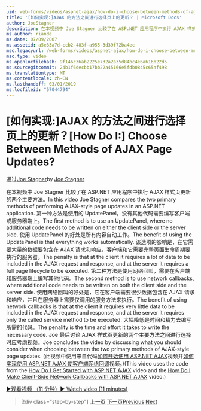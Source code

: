 ```yaml
---
uid: web-forms/videos/aspnet-ajax/how-do-i-choose-between-methods-of-ajax-page-updates
title: '[如何实现:]AJAX 的方法之间进行选择页上的更新？ | Microsoft Docs'
author: JoeStagner
description: 在本视频中 Joe Stagner 比较了在 ASP.NET 应用程序中执行 AJAX 样式页更新的两个主要方法。 第一种方法是使用 Upd...
ms.author: riande
ms.date: 07/09/2007
ms.assetid: a5e33a7d-ccb2-483f-a955-3d39f72ba4ec
msc.legacyurl: /web-forms/videos/aspnet-ajax/how-do-i-choose-between-methods-of-ajax-page-updates
msc.type: video
ms.openlocfilehash: 9f146c36ab2225e732a2a35d84bc4e6a616b22d5
ms.sourcegitcommit: 24b1f6decbb17bb22a45166e5fdb0845c65af498
ms.translationtype: MT
ms.contentlocale: zh-CN
ms.lasthandoff: 03/01/2019
ms.locfileid: "57044794"
---
```

<a name="how-do-i-choose-between-methods-of-ajax-page-updates"></a><span data-ttu-id="f1d9e-105">[如何实现:]AJAX 的方法之间进行选择页上的更新？</span><span class="sxs-lookup"><span data-stu-id="f1d9e-105">[How Do I:] Choose Between Methods of AJAX Page Updates?</span></span>
====================
<span data-ttu-id="f1d9e-106">通过[Joe Stagner](https://github.com/JoeStagner)</span><span class="sxs-lookup"><span data-stu-id="f1d9e-106">by [Joe Stagner](https://github.com/JoeStagner)</span></span>

<span data-ttu-id="f1d9e-107">在本视频中 Joe Stagner 比较了在 ASP.NET 应用程序中执行 AJAX 样式页更新的两个主要方法。</span><span class="sxs-lookup"><span data-stu-id="f1d9e-107">In this video Joe Stagner compares the two primary methods of performing AJAX-style page updates in an ASP.NET application.</span></span> <span data-ttu-id="f1d9e-108">第一种方法是使用的 UpdatePanel，没有其他代码需要编写客户端或服务器端上。</span><span class="sxs-lookup"><span data-stu-id="f1d9e-108">The first method is to use an UpdatePanel, where no additional code needs to be written on either the client side or the server side.</span></span> <span data-ttu-id="f1d9e-109">使用 UpdatePanel 的好处是所有内容自动工作。</span><span class="sxs-lookup"><span data-stu-id="f1d9e-109">The benefit of using the UpdatePanel is that everything works automatically.</span></span> <span data-ttu-id="f1d9e-110">该选项的影响是，在它需要大量的数据要包含在 AJAX 请求和响应，客户端和它需要完整页面生命周期要执行的服务器。</span><span class="sxs-lookup"><span data-stu-id="f1d9e-110">The penalty is that at the client it requires a lot of data to be included in the AJAX request and response, and at the server it requires a full page lifecycle to be executed.</span></span> <span data-ttu-id="f1d9e-111">第二种方法是使用网络回叫，需要在客户端和服务器端上编写其他代码。</span><span class="sxs-lookup"><span data-stu-id="f1d9e-111">The second method is to use network callbacks, where additional code needs to be written on both the client side and the server side.</span></span> <span data-ttu-id="f1d9e-112">使用网络回叫的好处是，它在客户端需要很少数据包含在 AJAX 请求和响应，并且在服务器上需要仅调用的服务方法来执行。</span><span class="sxs-lookup"><span data-stu-id="f1d9e-112">The benefit of using network callbacks is that at the client it requires very little data to be included in the AJAX request and response, and at the server it requires only the called service method to be executed.</span></span> <span data-ttu-id="f1d9e-113">大幅降低是时间和精力去编写所需的代码。</span><span class="sxs-lookup"><span data-stu-id="f1d9e-113">The penality is the time and effort it takes to write the necessary code.</span></span> <span data-ttu-id="f1d9e-114">Joe 最后讨论 AJAX 样式页更新的两个主要方法之间进行选择时应考虑视频。</span><span class="sxs-lookup"><span data-stu-id="f1d9e-114">Joe concludes the video by discussing what you should consider when choosing between the two primary methods of AJAX-style page updates.</span></span> <span data-ttu-id="f1d9e-115">(此视频中使用来自代码[如何开始使用 ASP.NET AJAX](how-do-i-get-started-with-aspnet-ajax.md)视频并[如何实现使用 ASP.NET AJAX 使客户端网络回调](how-do-i-make-client-side-network-callbacks-with-aspnet-ajax.md)视频。)</span><span class="sxs-lookup"><span data-stu-id="f1d9e-115">(This video uses the code from the [How Do I Get Started with ASP.NET AJAX](how-do-i-get-started-with-aspnet-ajax.md) video and the [How Do I Make Client-Side Network Callbacks with ASP.NET AJAX](how-do-i-make-client-side-network-callbacks-with-aspnet-ajax.md) video.)</span></span>

[<span data-ttu-id="f1d9e-116">&#9654;观看视频 （11 分钟）</span><span class="sxs-lookup"><span data-stu-id="f1d9e-116">&#9654; Watch video (11 minutes)</span></span>](https://channel9.msdn.com/Blogs/ASP-NET-Site-Videos/how-do-i-choose-between-methods-of-ajax-page-updates)

> [!div class="step-by-step"]
> <span data-ttu-id="f1d9e-117">[上一页](how-do-i-update-multiple-regions-of-a-page-with-aspnet-ajax.md)
> [下一页](how-do-i-use-other-javascript-user-interface-libraries-with-aspnet-ajax.md)</span><span class="sxs-lookup"><span data-stu-id="f1d9e-117">[Previous](how-do-i-update-multiple-regions-of-a-page-with-aspnet-ajax.md)
[Next](how-do-i-use-other-javascript-user-interface-libraries-with-aspnet-ajax.md)</span></span>
